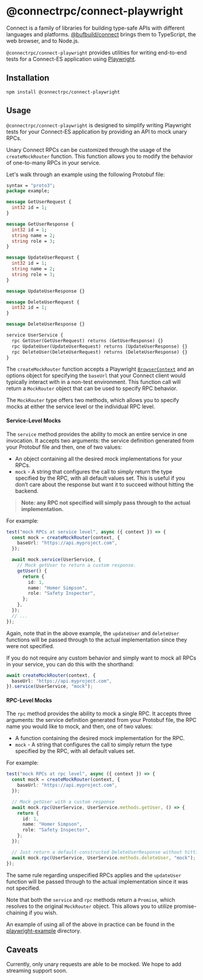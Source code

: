 # @connectrpc/connect-playwright

Connect is a family of libraries for building type-safe APIs with different languages and platforms.
[@bufbuild/connect](https://www.npmjs.com/package/@bufbuild/connect) brings them to TypeScript,
the web browser, and to Node.js.

`@connectrpc/connect-playwright` provides utilities for writing end-to-end tests for a Connect-ES application
using [Playwright](https://playwright.dev/).

## Installation

```
npm install @connectrpc/connect-playwright
```

## Usage

`@connectrpc/connect-playwright` is designed to simplify writing Playwright tests for your Connect-ES application by providing
an API to mock unary RPCs.

Unary Connect RPCs can be customized through the usage of the `createMockRouter` function. This function
allows you to modify the behavior of one-to-many RPCs in your service.

Let's walk through an example using the following Protobuf file:

```protobuf
syntax = "proto3";
package example;

message GetUserRequest {
  int32 id = 1;
}

message GetUserResponse {
  int32 id = 1;
  string name = 2;
  string role = 3;
}

message UpdateUserRequest {
  int32 id = 1;
  string name = 2;
  string role = 3;
}

message UpdateUserResponse {}

message DeleteUserRequest {
  int32 id = 1;
}

message DeleteUserResponse {}

service UserService {
  rpc GetUser(GetUserRequest) returns (GetUserResponse) {}
  rpc UpdateUser(UpdateUserRequest) returns (UpdateUserResponse) {}
  rpc DeleteUser(DeleteUserRequest) returns (DeleteUserResponse) {}
}
```

The `createMockRouter` function accepts a Playwright [`BrowserContext`](https://playwright.dev/docs/api/class-browsercontext)
and an options object for specifying the `baseUrl` that your Connect client would typically interact with in a
non-test environment. This function call will return a `MockRouter` object that can be used to specify RPC
behavior.

The `MockRouter` type offers two methods, which allows you to specify mocks at either the service level or the
individual RPC level.

#### Service-Level Mocks

The `service` method provides the ability to mock an entire service in one invocation. It accepts two arguments: the
service definition generated from your Protobuf file and then, one of two values:

- An object containing all the desired mock implementations for your RPCs.
- `mock` - A string that configures the call to simply return the type specified by the RPC, with all default
  values set. This is useful if you don’t care about the response but want it to succeed without hitting the backend.

> **Note: any RPC not specified will simply pass through to the actual implementation.**

For example:

```typescript
test("mock RPCs at service level", async ({ context }) => {
  const mock = createMockRouter(context, {
    baseUrl: "https://api.myproject.com",
  });

  await mock.service(UserService, {
    // Mock getUser to return a custom response.
    getUser() {
      return {
        id: 1,
        name: "Homer Simpson",
        role: "Safety Inspector",
      };
    },
  });
  // ...
});
```

Again, note that in the above example, the `updateUser` and `deleteUser` functions will be passed through to the actual implementation
since they were not specified.

If you do not require any custom behavior and simply want to mock all RPCs in your service, you can do this with
the shorthand:

```typescript
await createMockRouter(context, {
  baseUrl: "https://api.myproject.com",
}).service(UserService, "mock");
```

#### RPC-Level Mocks

The `rpc` method provides the ability to mock a single RPC. It accepts three arguments: the service definition
generated from your Protobuf file, the RPC name you would like to mock, and then, one of two values:

- A function containing the desired mock implementation for the RPC.
- `mock` - A string that configures the call to simply return the type specified by the RPC, with all default
  values set.

For example:

```typescript
test("mock RPCs at rpc level", async ({ context }) => {
  const mock = createMockRouter(context, {
    baseUrl: "https://api.myproject.com",
  });

  // Mock getUser with a custom response
  await mock.rpc(UserService, UserService.methods.getUser, () => {
    return {
      id: 1,
      name: "Homer Simpson",
      role: "Safety Inspector",
    };
  });

  // Just return a default-constructed DeleteUserResponse without hitting the actual RPC.
  await mock.rpc(UserService, UserService.methods.deleteUser, "mock");
});
```

The same rule regarding unspecified RPCs applies and the `updateUser` function will be passed through to the actual implementation
since it was not specified.

Note that both the `service` and `rpc` methods return a `Promise`, which resolves to the original `MockRouter` object.
This allows you to utilize promise-chaining if you wish.

An example of using all of the above in practice can be found in the [playwright-example](https://github.com/connectrpc/tools/tree/main/packages/playwright-example)
directory.

## Caveats

Currently, only unary requests are able to be mocked. We hope to add streaming support soon.
